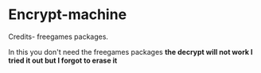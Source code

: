 # Encrypt-machine
Credits-
freegames packages.

In this you don't need the freegames packages
**the decrypt will not work I tried it out but I forgot to erase it**
